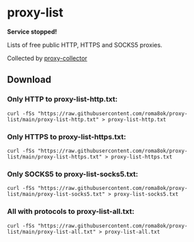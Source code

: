 # proxy-list

**Service stopped!**

Lists of free public HTTP, HTTPS and SOCKS5 proxies.

Collected by [proxy-collector](https://github.com/roma8ok/proxy-collector)

## Download

### Only HTTP to proxy-list-http.txt:

`curl -fSs "https://raw.githubusercontent.com/roma8ok/proxy-list/main/proxy-list-http.txt" > proxy-list-http.txt`

### Only HTTPS to proxy-list-https.txt:

`curl -fSs "https://raw.githubusercontent.com/roma8ok/proxy-list/main/proxy-list-https.txt" > proxy-list-https.txt`

### Only SOCKS5 to proxy-list-socks5.txt:

`curl -fSs "https://raw.githubusercontent.com/roma8ok/proxy-list/main/proxy-list-socks5.txt" > proxy-list-socks5.txt`

### All with protocols to proxy-list-all.txt:

`curl -fSs "https://raw.githubusercontent.com/roma8ok/proxy-list/main/proxy-list-all.txt" > proxy-list-all.txt`
